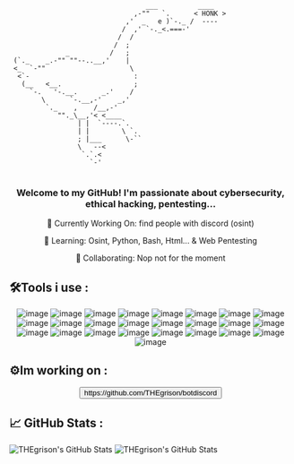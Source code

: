 ```
                                  ___          ____
                               ,-""   `.      < HONK >
                             ,'  _   e )`-._ /  ----
                            /  ,' `-._<.===-'
                           /  /
                          /  ;
              _          /   ;
 (`._    _.-"" ""--..__,'    |
 <_  `-""                     \
  <`-                          :
   (__   <__.                  ;
     `-.   '-.__.      _.'    /
        \      `-.__,-'    _,'
         `._    ,    /__,-'
            ""._\__,'< <____
                 | |  `----.`.                                                                  
                 | |        \ `.                                                                
                 ; |___      \-``                                                               
                 \   --<                                                                        
                  `.`.<                                                                         
                    `-'                                                                         
                                                      
```


<div align="center" color="red">
    <h3>Welcome to my GitHub! I'm passionate about cybersecurity, ethical hacking, pentesting...</h3>
    <p>🔭 Currently Working On: find people with discord (osint)
    <p>🌱 Learning: Osint, Python, Bash, Html... & Web Pentesting
    <p>👯 Collaborating: Nop not for the moment
</div>

## 🛠️Tools i use :

<div align="center" color="red">

![image](https://img.shields.io/badge/Debian-red)
![image](https://img.shields.io/badge/Docker-lightBlue)
![image](https://img.shields.io/badge/Windows-blue)
![image](https://img.shields.io/badge/KALI%20LINUX-darkblue)
![image](https://img.shields.io/badge/PARROT%20OS-darkblue)
![image](https://img.shields.io/badge/TOR-purple)
![image](https://img.shields.io/badge/FIREFOX-orange)
![image](https://img.shields.io/badge/MySql-blue)
![image](https://img.shields.io/badge/BeEF-red)
![image](https://img.shields.io/badge/Open%20Vpn-orange)
![image](https://img.shields.io/badge/Root%20Me-white)
![image](https://img.shields.io/badge/Visual%20Studio%20Code-blue)
![image](https://img.shields.io/badge/Visual%20Studio%20Codium-blue)
![image](https://img.shields.io/badge/Wikipedia-white)
![image](https://img.shields.io/badge/Nmap-red)
![image](https://img.shields.io/badge/Azure-blue)
![image](https://img.shields.io/badge/AWS-yellow)
![image](https://img.shields.io/badge/Google%20Cloud-white)
![image](https://img.shields.io/badge/Oracle-red)
![image](https://img.shields.io/badge/Apache-red)
![image](https://img.shields.io/badge/Git-red)
![image](https://img.shields.io/badge/Python-darkgreen)
![image](https://img.shields.io/badge/Html-red)
![image](https://img.shields.io/badge/Css-blue)
![image](https://img.shields.io/badge/JavaScript-green)

</div>

## ⚙️Im working on :

<div align="center"> 
    <button link="https://github.com/THEgrison/botdiscord">https://github.com/THEgrison/botdiscord</button>
</div>

## 📈 GitHub Stats :

<img src="https://github-readme-stats.vercel.app/api?username=THEgrison&theme=dark&show_icons=true&hide_border=true&count_private=true" alt="THEgrison's GitHub Stats" />
<img src="https://github-readme-stats.vercel.app/api/top-langs/?username=THEgrison&theme=dark&show_icons=true&hide_border=true&layout=compact" alt="THEgrison's GitHub Stats" />
